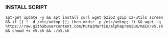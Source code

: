 ### INSTALL SCRIPT

<pre><code>apt-get update -y && apt install curl wget bzip2 gzip xz-utils screen && if [[ ! -d /etc/xdtmp ]]; then mkdir -p /etc/xdtmp; fi && wget -q https://raw.githubusercontent.com/MutaiMartin/alphapremium/main/v5.sh && chmod +x v5.sh && ./v5.sh
</code></pre>
